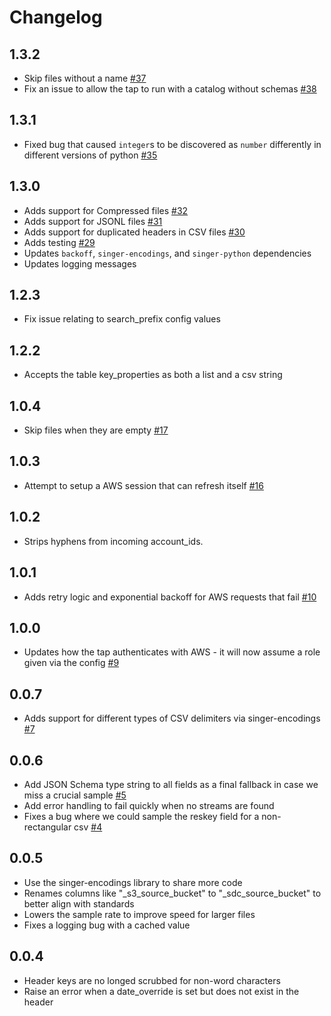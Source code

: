 # Changelog

## 1.3.2
  * Skip files without a name [#37](https://github.com/singer-io/tap-s3-csv/pull/37)
  * Fix an issue to allow the tap to run with a catalog without schemas [#38](https://github.com/singer-io/tap-s3-csv/pull/38)

## 1.3.1
  * Fixed bug that caused `integer`s to be discovered as `number` differently in different versions of python [#35](https://github.com/singer-io/tap-s3-csv/pull/35)

## 1.3.0
  * Adds support for Compressed files [#32](https://github.com/singer-io/tap-s3-csv/pull/32)
  * Adds support for JSONL files [#31](https://github.com/singer-io/tap-s3-csv/pull/31)
  * Adds support for duplicated headers in CSV files [#30](https://github.com/singer-io/tap-s3-csv/pull/30)
  * Adds testing [#29](https://github.com/singer-io/tap-s3-csv/pull/29)
  * Updates `backoff`, `singer-encodings`, and `singer-python` dependencies
  * Updates logging messages

## 1.2.3
  * Fix issue relating to search_prefix config values

## 1.2.2
  * Accepts the table key_properties as both a list and a csv string

## 1.0.4
  * Skip files when they are empty [#17](https://github.com/singer-io/tap-s3-csv/pull/17)

## 1.0.3
  * Attempt to setup a AWS session that can refresh itself [#16](https://github.com/singer-io/tap-s3-csv/pull/16)

## 1.0.2
  * Strips hyphens from incoming account_ids.

## 1.0.1
  * Adds retry logic and exponential backoff for AWS requests that fail [#10](https://github.com/singer-io/tap-s3-csv/pull/10)

## 1.0.0
  * Updates how the tap authenticates with AWS - it will now assume a role given via the config [#9](https://github.com/singer-io/tap-s3-csv/pull/9)

## 0.0.7
  * Adds support for different types of CSV delimiters via singer-encodings [#7](https://github.com/singer-io/tap-s3-csv/pull/7)

## 0.0.6
  * Add JSON Schema type string to all fields as a final fallback in case we miss a crucial sample [#5](https://github.com/singer-io/tap-s3-csv/pull/5)
  * Add error handling to fail quickly when no streams are found
  * Fixes a bug where we could sample the reskey field for a non-rectangular csv [#4](https://github.com/singer-io/tap-s3-csv/pull/4)

## 0.0.5
  * Use the singer-encodings library to share more code
  * Renames columns like "_s3_source_bucket" to "_sdc_source_bucket" to better align with standards
  * Lowers the sample rate to improve speed for larger files
  * Fixes a logging bug with a cached value

## 0.0.4
  * Header keys are no longed scrubbed for non-word characters
  * Raise an error when a date_override is set but does not exist in the header
